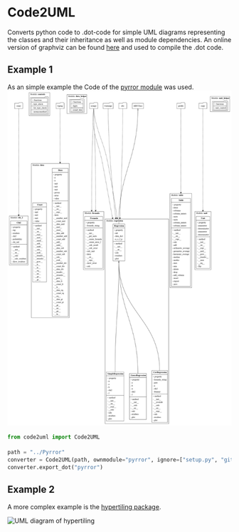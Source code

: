 # Code2UML 
Converts python code to .dot-code for simple UML diagrams representing the 
classes and their inheritance as well as module dependencies. An online version of
graphviz can be found [here](https://dreampuf.github.io/GraphvizOnline) and used to compile the .dot code.

## Example 1
As an simple example the Code of the [pyrror module](https://github.com/YanickT/Pyrror) was used.
![UML diagram of pyrror](images/pyrror.png)

```python
from code2uml import Code2UML

path = "../Pyrror"
converter = Code2UML(path, ownmodule="pyrror", ignore=["setup.py", "gitignore", "test", "update", "constants.py"])
converter.export_dot("pyrror")
```

## Example 2
A more complex example is the [hypertiling package](https://git.physik.uni-wuerzburg.de/hypertiling/hypertiling).

![UML diagram of hypertiling](images/hypertiling.png)